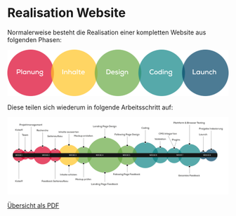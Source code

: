 # Realisation Website
Normalerweise besteht die Realisation einer kompletten Website aus folgenden Phasen:

![Phasen bei der Websiteerstellung](src/phasen-website.png)

Diese teilen sich wiederum in folgende Arbeitsschritt auf:

![Phasen bei der Websiteerstellung - komplett](src/Phasen%20-%20komplett.png)

[Übersicht als PDF](src/Phasen%20-%20komplett.pdf)